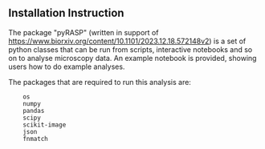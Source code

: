 ## Installation Instruction

The package "pyRASP" (written in support of https://www.biorxiv.org/content/10.1101/2023.12.18.572148v2) is a set of python classes that can be run from scripts, interactive notebooks and so on to analyse microscopy data. An example notebook is provided, showing users how to do example analyses.

The packages that are required to run this analysis are:

``` 
	os
	numpy
	pandas
	scipy
	scikit-image
	json
	fnmatch
